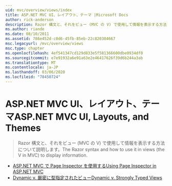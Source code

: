 ```yaml
---
uid: mvc/overview/views/index
title: ASP.NET MVC UI、レイアウト、テーマ |Microsoft Docs
author: rick-anderson
description: Razor 構文と、それをビュー (MVC の V) で使用して情報を表示する方法について説明します。
ms.author: riande
ms.date: 08/10/2011
ms.assetid: 786e452d-c0d6-45fb-85eb-22c820304667
msc.legacyurl: /mvc/overview/views
msc.type: chapter
ms.openlocfilehash: 4ef541347cd129d833e5f581366600dbe0934df0
ms.sourcegitcommit: e7e91932a6e91a63e2e46417626f39d6b244a3ab
ms.translationtype: MT
ms.contentlocale: ja-JP
ms.lasthandoff: 03/06/2020
ms.locfileid: "78450724"
---
```

# <a name="aspnet-mvc-ui-layouts-and-themes"></a><span data-ttu-id="b51b6-103">ASP.NET MVC UI、レイアウト、テーマ</span><span class="sxs-lookup"><span data-stu-id="b51b6-103">ASP.NET MVC UI, Layouts, and Themes</span></span>

> <span data-ttu-id="b51b6-104">Razor 構文と、それをビュー (MVC の V) で使用して情報を表示する方法について説明します。</span><span class="sxs-lookup"><span data-stu-id="b51b6-104">The Razor syntax and how to use it in views (the V in MVC) to display information.</span></span>

- [<span data-ttu-id="b51b6-105">ASP.NET MVC で Page Inspector を使用する</span><span class="sxs-lookup"><span data-stu-id="b51b6-105">Using Page Inspector in ASP.NET MVC</span></span>](using-page-inspector-in-aspnet-mvc.md)
- [<span data-ttu-id="b51b6-106">Dynamic v. 厳密に型指定されたビュー</span><span class="sxs-lookup"><span data-stu-id="b51b6-106">Dynamic v. Strongly Typed Views</span></span>](dynamic-v-strongly-typed-views.md)
